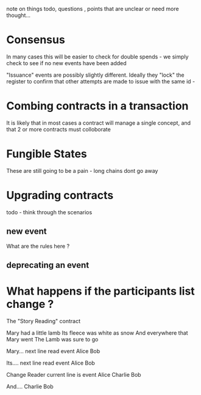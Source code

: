 note on things todo, questions , points that are unclear or need more thought... 


# Consensus 

In many cases this will be easier to check for double spends - we simply  check to see if no new events 
have been added

"Issuance" events are possibly slightly different. Ideally they  "lock" the register to  confirm that
other attempts are made to issue  with the same id - 



# Combing contracts in a transaction

It is likely that in most cases a contract will manage a single concept, and that 
2 or more contracts must colloborate 

# Fungible States

These are still going to be a pain - long chains dont go away 


# Upgrading contracts 

todo - think through the scenarios 

## new event 

What are the rules here ?

## deprecating an event 

##


# What happens if the participants list change ?

The "Story Reading" contract 

Mary had a little lamb
Its fleece was white as snow 
And everywhere that Mary went 
The Lamb was sure to go 


Mary...           next line read event
Alice
Bob

Its....           next line read event
Alice
Bob

Change Reader     current line is event 
Alice
Charlie
Bob 

And....
Charlie
Bob





